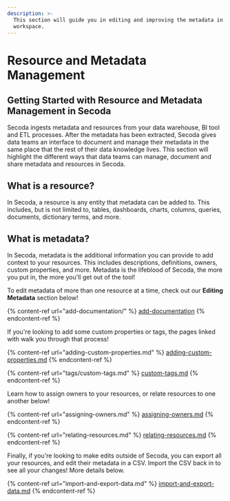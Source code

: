 ```yaml
---
description: >-
  This section will guide you in editing and improving the metadata in your
  workspace.
---
```


# Resource and Metadata Management

## **Getting Started with Resource and Metadata Management in Secoda** <a href="#h_3a4bfd6458" id="h_3a4bfd6458"></a>

Secoda ingests metadata and resources from your data warehouse, BI tool and ETL processes. After the metadata has been extracted, Secoda gives data teams an interface to document and manage their metadata in the same place that the rest of their data knowledge lives. This section will highlight the different ways that data teams can manage, document and share metadata and resources in Secoda.

## What is a resource?

In Secoda, a resource is any entity that metadata can be added to. This includes, but is not limited to, tables, dashboards, charts, columns, queries, documents, dictionary terms, and more.&#x20;

## What is metadata?

In Secoda, metadata is the additional information you can provide to add context to your resources. This includes descriptions, definitions, owners, custom properties, and more. Metadata is the lifeblood of Secoda, the more you put in, the more you'll get out of the tool!&#x20;

To edit metadata of more than one resource at a time, check out our **Editing Metadata** section below!

{% content-ref url="add-documentation/" %}
[add-documentation](add-documentation/)
{% endcontent-ref %}

If you're looking to add some custom properties or tags, the pages linked with walk you through that process!

{% content-ref url="adding-custom-properties.md" %}
[adding-custom-properties.md](adding-custom-properties.md)
{% endcontent-ref %}

{% content-ref url="tags/custom-tags.md" %}
[custom-tags.md](tags/custom-tags.md)
{% endcontent-ref %}

Learn how to assign owners to your resources, or relate resources to one another below!

{% content-ref url="assigning-owners.md" %}
[assigning-owners.md](assigning-owners.md)
{% endcontent-ref %}

{% content-ref url="relating-resources.md" %}
[relating-resources.md](relating-resources.md)
{% endcontent-ref %}

Finally, if you're looking to make edits outside of Secoda, you can export all your resources, and edit their metadata in a CSV. Import the CSV back in to see all your changes! More details below.

{% content-ref url="import-and-export-data.md" %}
[import-and-export-data.md](import-and-export-data.md)
{% endcontent-ref %}

